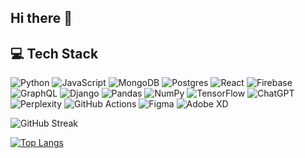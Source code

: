 ## Hi there 👋

## 💻 Tech Stack
![Python](https://img.shields.io/badge/Python-3670A0.svg?style=flat&logo=python&logoColor=ffdd54)
![JavaScript](https://img.shields.io/badge/JavaScript-323330.svg?style=flat&logo=javascript&logoColor=F7DF1E)
![MongoDB](https://img.shields.io/badge/MongoDB-4ea94b.svg?style=flat&logo=mongodb&logoColor=white)
![Postgres](https://img.shields.io/badge/Postgres-316192.svg?style=flat&logo=postgresql&logoColor=white)
![React](https://img.shields.io/badge/React-20232a.svg?style=flat&logo=react&logoColor=61DAFB)
![Firebase](https://img.shields.io/badge/Firebase-A08021.svg?style=flat&logo=firebase&logoColor=ffcd34)
![GraphQL](https://img.shields.io/badge/GraphQL-E10098?style=flat&logo=graphql&logoColor=white)
![Django](https://img.shields.io/badge/Django-092E20.svg?style=flat&logo=django&logoColor=white)
![Pandas](https://img.shields.io/badge/pandas-%23150458.svg?style=for-the-badge&logo=pandas&logoColor=white)
![NumPy](https://img.shields.io/badge/numpy-%23013243.svg?style=for-the-badge&logo=numpy&logoColor=white)
![TensorFlow](https://img.shields.io/badge/TensorFlow-%23FF6F00.svg?style=for-the-badge&logo=TensorFlow&logoColor=white)
![ChatGPT](https://img.shields.io/badge/chatGPT-74aa9c?style=for-the-badge&logo=openai&logoColor=white)
![Perplexity](https://img.shields.io/badge/perplexity-000000?style=for-the-badge&logo=perplexity&logoColor=088F8F)
![GitHub Actions](https://img.shields.io/badge/github%20actions-%232671E5.svg?style=for-the-badge&logo=githubactions&logoColor=white)
![Figma](https://img.shields.io/badge/Figma-F24E1E.svg?style=flat&logo=figma&logoColor=white)
![Adobe XD](https://img.shields.io/badge/Adobe%20XD-470137.svg?style=flat&logo=adobe%20xd&logoColor=FF61F6)


![GitHub Streak](https://nirzak-streak-stats.vercel.app/?user=jay-dhamale)


[![Top Langs](https://github-readme-stats.vercel.app/api/top-langs/?username=jay-dhamale&layout=donut-vertical)](https://github.com/anuraghazra/github-readme-stats)

<!--
**jay-dhamale/jay-dhamale** is a ✨ _special_ ✨ repository because its `README.md` (this file) appears on your GitHub profile.

Here are some ideas to get you started:

- 🔭 I’m currently working on ...
- 🌱 I’m currently learning ...
- 👯 I’m looking to collaborate on ...
- 🤔 I’m looking for help with ...
- 💬 Ask me about ...
- 📫 How to reach me: ...
- 😄 Pronouns: ...
- ⚡ Fun fact: ...
-->
